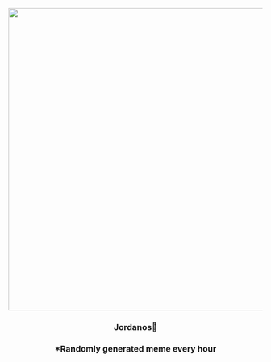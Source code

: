 <p align="center">
        <img src="https://i.redd.it/hs021iauf4l91.jpg" width="600" height="600">
        </p>
        <h3 align="center">Jordanos🥷</h3>
        <h3 align="center">*Randomly generated meme every hour</h3>
    